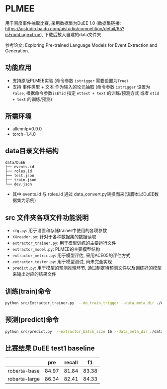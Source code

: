 # PLMEE
用于百度事件抽取比赛, 采用数据集为DuEE 1.0 (数据集链接: https://aistudio.baidu.com/aistudio/competition/detail/65?isFromLuge=true), 下载后放入自建的data文件夹<br>

参考论文: Exploring Pre-trained Language Models for Event Extraction and Generation.

## 功能应用
- 支持原版PLMEE实验 (命令参数 `istrigger` 需要设置为`True`)
- 支持 事件类型 + 文本 作为输入的论元抽取 (命令参数 `istrigger` 设置为`False`, 根据命令参数`isETid` 指定 `ettext + text` 的训练/预测方式 或者 `etid + text` 的训练/预测)

## 所需环境
- allennlp=0.9.0 
- torch=1.4.0

## data目录文件结构
```text
data/DuEE
├── events.id
├── roles.id
├── test.json
├── train.json
└── dev.json
```
- 其中 events.id 与 roles.id 通过 data_convert.py转换而来(该脚本以DuEE数据集为示例)

## src 文件夹各项文件功能说明
- `cfg.py`: 用于设置和存储trainer中使用的各项参数
- `XXreader.py`: 针对于各种数据集的数据读取
- `extractor_trainer.py`: 用于模型训练的主要运行文件
- `extractor_model.py`: PLMEE的主要模型结构
- `extractor_metric.py`: 用于模型评估, 采用ACE05的评估方式
- `extractor_tester.py`: 用于模型测试, 尚未完全实现
- `predict.py`: 用于模型的预测推理环节, 通过制定待预测文件以及训练好的模型来输出对应的结果文件 
  
## 训练(train)命令
```sh
python src/Extractor_trainer.py  --do_train_trigger --data_meta_dir ./data/DUEE --extractor_origin_trigger_dir ./save/DuEE/bert_large/trigger --extractor_origin_role_dir ./save/DuEE/bert_large/role --extractor_epoc 20 --extractor_batch_size 12 --extractor_train_file ./data/DUEE/train.json --extractor_val_file ./data/DUEE/dev.json
```

## 预测(predict)命令
```sh
python src/predict.py  --extractor_batch_size 16 --data_meta_dir ./data/DUEE --extractor_train_file ./data/DUEE/train.json --extractor_val_file ./data/DUEE/dev.json --extractor_test_file ./data/DUEE/dev.json --task_name DuEE --save_trigger_dir ./save/DuEE/bert_base/trigger/model_state_epoch_19.th --save_role_dir ./save/DuEE/bert_base/role/model_state_epoch_19.th
```


## 比赛结果 DuEE test1 baseline

| |pre|recall|f1|
| :-: | :-: | :-: | :-: |
|roberta-base|84.97|81.84|83.38|
|roberta-large|86.34|82.41|84.33|